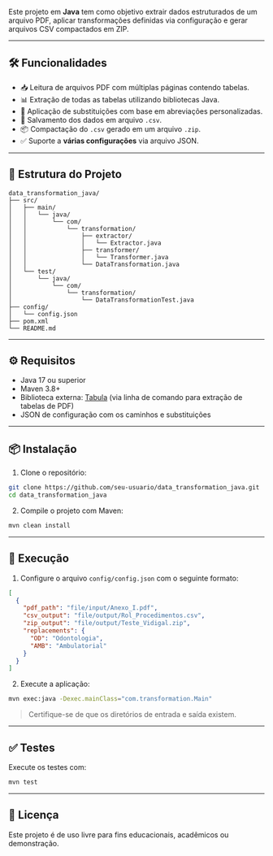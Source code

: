 Este projeto em **Java** tem como objetivo extrair dados estruturados de um arquivo PDF, aplicar transformações definidas via configuração e gerar arquivos CSV compactados em ZIP.

---

## 🛠️ Funcionalidades

- 📥 Leitura de arquivos PDF com múltiplas páginas contendo tabelas.
- 📊 Extração de todas as tabelas utilizando bibliotecas Java.
- 🔄 Aplicação de substituições com base em abreviações personalizadas.
- 💾 Salvamento dos dados em arquivo `.csv`.
- 📦 Compactação do `.csv` gerado em um arquivo `.zip`.
- ✅ Suporte a **várias configurações** via arquivo JSON.

---

## 📂 Estrutura do Projeto

```
data_transformation_java/
├── src/
│   ├── main/
│   │   └── java/
│   │       └── com/
│   │           └── transformation/
│   │               ├── extractor/
│   │               │   └── Extractor.java
│   │               ├── transformer/
│   │               │   └── Transformer.java
│   │               └── DataTransformation.java
│   └── test/
│       └── java/
│           └── com/
│               └── transformation/
│                   └── DataTransformationTest.java
├── config/
│   └── config.json
├── pom.xml
└── README.md

```

---

## ⚙️ Requisitos

- Java 17 ou superior
- Maven 3.8+
- Biblioteca externa: [Tabula](https://tabula.technology/) (via linha de comando para extração de tabelas de PDF)
- JSON de configuração com os caminhos e substituições

---

## 📦 Instalação

1. Clone o repositório:

```bash
git clone https://github.com/seu-usuario/data_transformation_java.git
cd data_transformation_java
```

2. Compile o projeto com Maven:

```bash
mvn clean install
```

---

## 🚀 Execução

1. Configure o arquivo `config/config.json` com o seguinte formato:

```json
[
  {
    "pdf_path": "file/input/Anexo_I.pdf",
    "csv_output": "file/output/Rol_Procedimentos.csv",
    "zip_output": "file/output/Teste_Vidigal.zip",
    "replacements": {
      "OD": "Odontologia",
      "AMB": "Ambulatorial"
    }
  }
]
```

2. Execute a aplicação:

```bash
mvn exec:java -Dexec.mainClass="com.transformation.Main"
```

> Certifique-se de que os diretórios de entrada e saída existem.

---

## ✅ Testes

Execute os testes com:

```bash
mvn test
```

---

## 📄 Licença

Este projeto é de uso livre para fins educacionais, acadêmicos ou demonstração.

```

